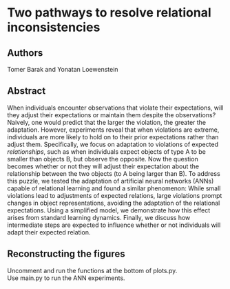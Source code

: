 # Two pathways to resolve relational inconsistencies

## Authors
Tomer Barak and Yonatan Loewenstein

## Abstract
When individuals encounter observations that violate their expectations, will they adjust their expectations or maintain them despite the observations? Naively, one would predict that the larger the violation, the greater the adaptation. However, experiments reveal that when violations are extreme, individuals are more likely to hold on to their prior expectations rather than adjust them. Specifically, we focus on adaptation to violations of expected *relationships*, such as when individuals expect objects of type A to be smaller than objects B, but observe the opposite. Now the question becomes whether or not they will adjust their expectation about the relationship between the two objects (to A being larger than B). To address this puzzle, we tested the adaptation of artificial neural networks (ANNs) capable of relational learning and found a similar phenomenon: While small violations lead to adjustments of expected relations, large violations prompt changes in object representations, avoiding the adaptation of the relational expectations. Using a simplified model, we demonstrate how this effect arises from standard learning dynamics. Finally, we discuss how intermediate steps are expected to influence whether or not individuals will adapt their expected relation. 

## Reconstructing the figures
Uncomment and run the functions at the bottom of plots.py.  
Use main.py to run the ANN experiments.
